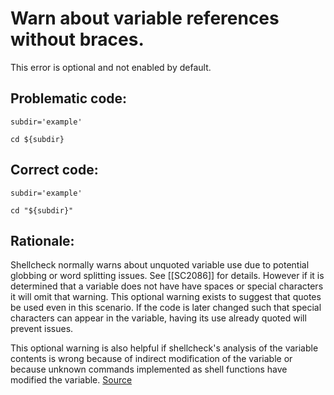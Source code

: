 # Warn about variable references without braces.

This error is optional and not enabled by default. 

## Problematic code:

```shell
subdir='example'

cd ${subdir}
```

## Correct code:

```shell
subdir='example'

cd "${subdir}"
```

## Rationale:

Shellcheck normally warns about unquoted variable use due to potential globbing or word splitting issues. See [[SC2086]] for details. However if it is determined that a variable does not have have spaces or special characters it will omit that warning. This optional warning exists to suggest that quotes be used even in this scenario. If the code is later changed such that special characters can appear in the variable, having its use already quoted will prevent issues.

This optional warning is also helpful if shellcheck's analysis of the variable contents is wrong because of indirect modification of the variable or because unknown commands implemented as shell functions have modified the variable. 
[Source](https://github.com/koalaman/shellcheck/wiki/SC2248)

